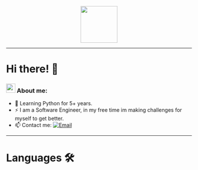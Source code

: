 <div id="header" align="center">
  <img src="https://em-content.zobj.net/thumbs/160/apple/285/man-technologist_1f468-200d-1f4bb.png" width="100"/>
  
</div>
<div id="header" align="center">
  <img src="https://komarev.com/ghpvc/?username=onlyonevovan&style=flat-square&color=blue" alt=""/>
</div>

---

<h1>Hi there! 👋</h1>

### <img src="https://cdn.betterttv.net/emote/5e1bd08688e62a5f14dc6316/3x.webp" width="25"> About me:
- 💾 Learning Python for 5+ years.
- ⚡ I am a Software Engineer, in my free time im making challenges for myself to get better.
- 📫 Contact me: <a href="mailto:vova@onlyonevovan.ru"><img src="https://img.shields.io/badge/Email-blue?style=flat&logo=gmail&link=mailto:vova@onlyonevovan.ru" alt="Email" /></a>

---

<h1>Languages 🛠️</h1>
